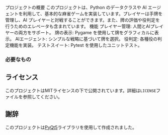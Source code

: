 
プロジェクトの概要
このプロジェクトは、Python のデータクラスや AI エージェントを利用して、基本的な麻雀ゲームを実装しています。プレイヤーは手牌を管理し、AI プレイヤーと対戦することができます。また、牌の評価や役判定を行うためのエレベータも含まれています。
機能
プレイヤー管理: 人間とAIプレイヤーの両方をサポート。
牌の表示: Pygame を使用して牌をグラフィカルに表示。
AIエージェント: シンプルな戦略に基づいて牌を選択。
役判定: 各種役の判定機能を実装。
テストスイート: Pytest を使用したユニットテスト。
### 必要なもの

## ライセンス

このプロジェクトはMITライセンスの下で公開されています。詳細は`LICENSE`ファイルを参照してください。

## 謝辞

このプロジェクトは[PyQt5](https://www.riverbankcomputing.com/software/pyqt/)ライブラリを使用して作成されました。
